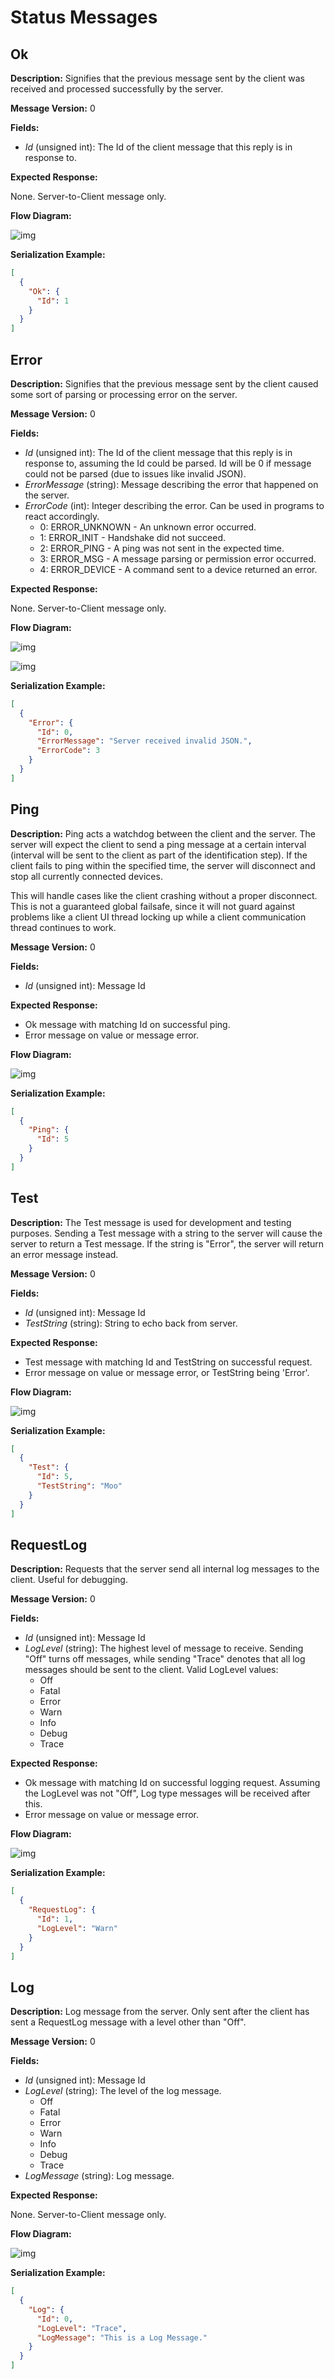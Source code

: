 # Status Messages

## Ok

**Description:** Signifies that the previous message sent by the client was received and processed successfully by the server.

**Message Version:** 0

**Fields:**

* _Id_ \(unsigned int\): The Id of the client message that this reply is in response to.

**Expected Response:**

None. Server-to-Client message only.

**Flow Diagram:**

![img](ok_diagram.svg)

**Serialization Example:**

```json
[
  {
    "Ok": {
      "Id": 1
    }
  }
]
```

## Error

**Description:** Signifies that the previous message sent by the client caused some sort of parsing or processing error on the server.

**Message Version:** 0

**Fields:**

* _Id_ \(unsigned int\): The Id of the client message that this reply is in response to, assuming the Id could be parsed. Id will be 0 if message could not be parsed \(due to issues like invalid JSON\).
* _ErrorMessage_ \(string\): Message describing the error that
    happened on the server.
* _ErrorCode_ \(int\): Integer describing the error. Can be used in programs to react accordingly.
  * 0: ERROR\_UNKNOWN - An unknown error occurred.
  * 1: ERROR\_INIT - Handshake did not succeed.
  * 2: ERROR\_PING - A ping was not sent in the expected time.
  * 3: ERROR\_MSG - A message parsing or permission error occurred.
  * 4: ERROR\_DEVICE - A command sent to a device returned an error.

**Expected Response:**

None. Server-to-Client message only.

**Flow Diagram:**

![img](error_diagram.svg)

![img](error_malformed_diagram.svg)

**Serialization Example:**

```json
[
  {
    "Error": {
      "Id": 0,
      "ErrorMessage": "Server received invalid JSON.",
      "ErrorCode": 3
    }
  }
]
```

## Ping

**Description:** Ping acts a watchdog between the client and the server. The server will expect the client to send a ping message at a certain interval \(interval will be sent to the client as part of the identification step\). If the client fails to ping within the specified time, the server will disconnect and stop all currently connected devices.

This will handle cases like the client crashing without a proper disconnect. This is not a guaranteed global failsafe, since it will not guard against problems like a client UI thread locking up while a client communication thread continues to work.

**Message Version:** 0

**Fields:**

* _Id_ \(unsigned int\): Message Id

**Expected Response:**

* Ok message with matching Id on successful ping.
* Error message on value or message error.

**Flow Diagram:**

![img](ping_diagram.svg)

**Serialization Example:**

```json
[
  {
    "Ping": {
      "Id": 5
    }
  }
]
```

## Test

**Description:** The Test message is used for development and testing purposes. Sending a Test message with a string to the server will cause the server to return a Test message. If the string is "Error", the server will return an error message instead.

**Message Version:** 0

**Fields:**

* _Id_ \(unsigned int\): Message Id
* _TestString_ \(string\): String to echo back from server.

**Expected Response:**

* Test message with matching Id and TestString on successful request.
* Error message on value or message error, or TestString being 'Error'.

**Flow Diagram:**

![img](test_diagram.svg)

**Serialization Example:**

```json
[
  {
    "Test": {
      "Id": 5,
      "TestString": "Moo"
    }
  }
]
```

## RequestLog

**Description:** Requests that the server send all internal log messages to the client. Useful for debugging.

**Message Version:** 0

**Fields:**

* _Id_ \(unsigned int\): Message Id
* _LogLevel_ \(string\): The highest level of message to receive. Sending "Off" turns off messages, while sending "Trace" denotes that all log messages should be sent to the client. Valid LogLevel values:
  * Off
  * Fatal
  * Error
  * Warn
  * Info
  * Debug
  * Trace

**Expected Response:**

* Ok message with matching Id on successful logging request. Assuming the LogLevel was not "Off", Log type messages will be received after this.
* Error message on value or message error.

**Flow Diagram:**

![img](requestlog_diagram.svg)

**Serialization Example:**

```json
[
  {
    "RequestLog": {
      "Id": 1,
      "LogLevel": "Warn"
    }
  }
]
```

## Log

**Description:** Log message from the server. Only sent after the client has sent a RequestLog message with a level other than "Off".

**Message Version:** 0

**Fields:**

* _Id_ \(unsigned int\): Message Id
* _LogLevel_ \(string\): The level of the log message.
  * Off 
  * Fatal
  * Error
  * Warn
  * Info
  * Debug
  * Trace
* _LogMessage_ \(string\): Log message.

**Expected Response:**

None. Server-to-Client message only.

**Flow Diagram:**

![img](log_diagram.svg)

**Serialization Example:**

```json
[
  {
    "Log": {
      "Id": 0,
      "LogLevel": "Trace",
      "LogMessage": "This is a Log Message."
    }
  }
]
```



